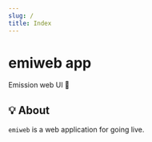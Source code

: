 ```yaml
---
slug: /
title: Index
---
```


# emiweb app

Emission web UI 🎤

## 💡 About

`emiweb` is a web application for going live.

